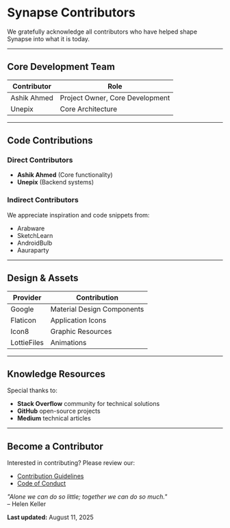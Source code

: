 # Synapse Contributors

We gratefully acknowledge all contributors who have helped shape Synapse into what it is today.

---

## Core Development Team

| Contributor       | Role                          |
|-------------------|-------------------------------|
| Ashik Ahmed       | Project Owner, Core Development |
| Unepix            | Core Architecture            |

---

## Code Contributions

### Direct Contributors
- **Ashik Ahmed** (Core functionality)
- **Unepix** (Backend systems)

### Indirect Contributors
We appreciate inspiration and code snippets from:
- Arabware
- SketchLearn  
- AndroidBulb  
- Aauraparty

---

## Design & Assets

| Provider          | Contribution                 |
|-------------------|------------------------------|
| Google            | Material Design Components   |
| Flaticon          | Application Icons            |
| Icon8             | Graphic Resources            |
| LottieFiles       | Animations                   |

---

## Knowledge Resources

Special thanks to:
- **Stack Overflow** community for technical solutions
- **GitHub** open-source projects
- **Medium** technical articles

---

## Become a Contributor

Interested in contributing? Please review our:
- [Contribution Guidelines](CONTRIBUTING.md)
- [Code of Conduct](CODE_OF_CONDUCT.md)

*"Alone we can do so little; together we can do so much."*  
– Helen Keller

**Last updated:** August 11, 2025